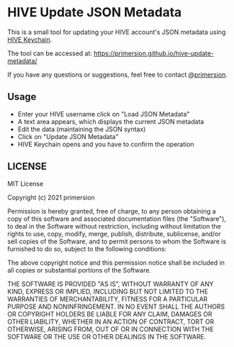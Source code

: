 # HIVE Update JSON Metadata

This is a small tool for updating your HIVE account's JSON metadata using [HIVE Keychain](https://chrome.google.com/webstore/detail/hive-keychain/jcacnejopjdphbnjgfaaobbfafkihpep?hl=en).

The tool can be accessed at: https://primersion.github.io/hive-update-metadata/

If you have any questions or suggestions, feel free to contact [@primersion](https://peakd.com/@primersion).

## Usage

* Enter your HIVE username click on "Load JSON Metadata"
* A text area appears, which displays the current JSON metadata
* Edit the data (maintaining the JSON syntax)
* Click on "Update JSON Metadata"
* HIVE Keychain opens and you have to confirm the operation


## LICENSE

MIT License

Copyright (c) 2021 primersion

Permission is hereby granted, free of charge, to any person obtaining a copy
of this software and associated documentation files (the "Software"), to deal
in the Software without restriction, including without limitation the rights
to use, copy, modify, merge, publish, distribute, sublicense, and/or sell
copies of the Software, and to permit persons to whom the Software is
furnished to do so, subject to the following conditions:

The above copyright notice and this permission notice shall be included in all
copies or substantial portions of the Software.

THE SOFTWARE IS PROVIDED "AS IS", WITHOUT WARRANTY OF ANY KIND, EXPRESS OR
IMPLIED, INCLUDING BUT NOT LIMITED TO THE WARRANTIES OF MERCHANTABILITY,
FITNESS FOR A PARTICULAR PURPOSE AND NONINFRINGEMENT. IN NO EVENT SHALL THE
AUTHORS OR COPYRIGHT HOLDERS BE LIABLE FOR ANY CLAIM, DAMAGES OR OTHER
LIABILITY, WHETHER IN AN ACTION OF CONTRACT, TORT OR OTHERWISE, ARISING FROM,
OUT OF OR IN CONNECTION WITH THE SOFTWARE OR THE USE OR OTHER DEALINGS IN THE
SOFTWARE.

